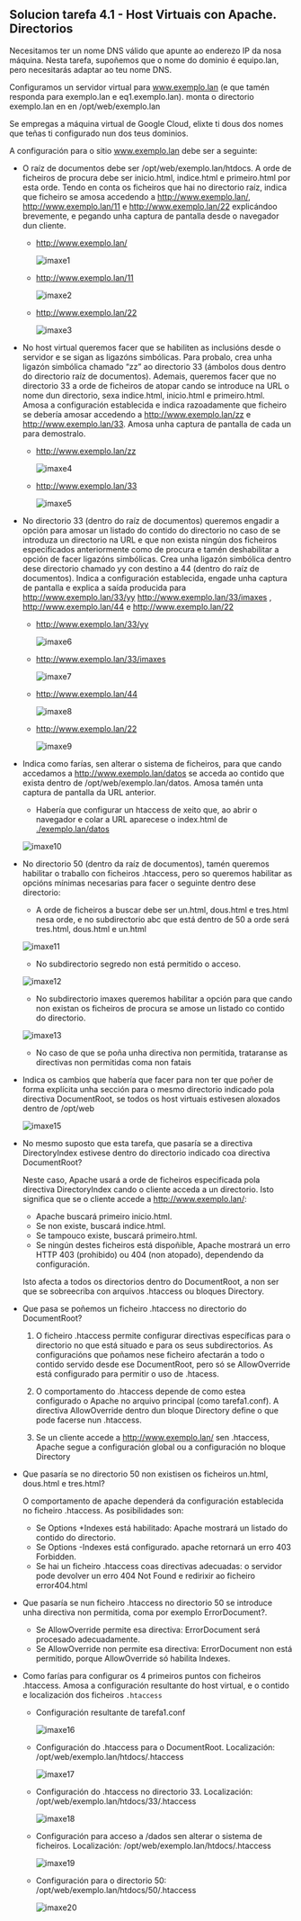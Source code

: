 ## Solucion tarefa 4.1 - Host Virtuais con Apache. Directorios

Necesitamos ter un nome DNS válido que apunte ao enderezo IP da nosa máquina.  Nesta tarefa, supoñemos que o nome do dominio é equipo.lan, pero necesitarás adaptar ao teu nome DNS.

Configuramos un servidor virtual para www.exemplo.lan (e que tamén responda para exemplo.lan e eq1.exemplo.lan). monta o directorio exemplo.lan en  en /opt/web/exemplo.lan

Se empregas a máquina virtual de Google Cloud, elixte ti dous dos nomes que teñas ti configurado nun dos teus dominios.

A configuración para o sitio www.exemplo.lan debe ser a seguinte:

- O raíz de documentos debe ser /opt/web/exemplo.lan/htdocs. A orde de ficheiros de procura debe ser inicio.html, indice.html e primeiro.html por esta orde. Tendo en conta os ficheiros que hai no directorio raíz, indica que ficheiro se amosa accedendo a http://www.exemplo.lan/, http://www.exemplo.lan/11 e http://www.exemplo.lan/22 explicándoo brevemente, e pegando unha captura de pantalla desde o navegador dun cliente.

    - http://www.exemplo.lan/

        ![imaxe1](imaxes_solucion/solapt1.1.png)

    - http://www.exemplo.lan/11

        ![imaxe2](imaxes_solucion/solapt1.2.png)

    - http://www.exemplo.lan/22

        ![imaxe3](imaxes_solucion/solapt1.3.png)

- No host virtual queremos facer que se habiliten as inclusións desde o servidor e se sigan as ligazóns simbólicas. Para probalo, crea unha ligazón simbólica chamado “zz” ao directorio 33 (ámbolos dous dentro do directorio raíz de documentos). Ademais, queremos facer que no directorio 33 a orde de ficheiros de atopar cando se introduce na URL o nome dun directorio, sexa indice.html, inicio.html e primeiro.html. Amosa a configuración establecida e indica razoadamente que ficheiro se debería amosar accedendo a http://www.exemplo.lan/zz e http://www.exemplo.lan/33. Amosa unha captura de pantalla de cada un para demostralo.

    - http://www.exemplo.lan/zz

        ![imaxe4](imaxes_solucion/solapt2.1.png)

    - http://www.exemplo.lan/33

        ![imaxe5](imaxes_solucion/solapt2.2.png)

- No directorio 33 (dentro do raíz de documentos) queremos engadir a opción para amosar un listado do contido do directorio no caso de se introduza un directorio na URL e que non exista ningún dos ficheiros especificados anteriormente como de procura e tamén deshabilitar a opción de facer ligazóns simbólicas. Crea unha ligazón simbólica dentro dese directorio chamado yy con destino a 44 (dentro do raíz de documentos). Indica a configuración establecida, engade unha captura de pantalla e explica a saída producida para http://www.exemplo.lan/33/yy http://www.exemplo.lan/33/imaxes , http://www.exemplo.lan/44 e http://www.exemplo.lan/22

    - http://www.exemplo.lan/33/yy

        ![imaxe6](imaxes_solucion/solapt3.1.png)

    - http://www.exemplo.lan/33/imaxes

        ![imaxe7](imaxes_solucion/solapt3.2.png)

    - http://www.exemplo.lan/44

        ![imaxe8](imaxes_solucion/solapt3.3.png)

    - http://www.exemplo.lan/22

        ![imaxe9](imaxes_solucion/solapt3.4.png)

- Indica como farías, sen alterar o sistema de ficheiros, para que cando accedamos a http://www.exemplo.lan/datos se acceda ao contido que exista dentro de /opt/web/exemplo.lan/datos. Amosa tamén unta captura de pantalla da URL anterior.

    - Habería que configurar un htaccess de xeito que, ao abrir o navegador e colar a URL aparecese o index.html de [./exemplo.lan/datos](exemplo.lan/datos/inicio.html)

    ![imaxe10](imaxes_solucion/solapt4.1.png)

- No directorio 50 (dentro da raíz de documentos), tamén queremos habilitar o traballo con ficheiros .htaccess, pero so queremos habilitar as opcións mínimas necesarias para facer o seguinte dentro dese directorio:

    - A orde de ficheiros a buscar debe ser un.html, dous.html e tres.html nesa orde, e no subdirectorio abc que está dentro de 50 a orde será tres.html, dous.html e un.html

    ![imaxe11](imaxes_solucion/solapt5.1.png)

    - No subdirectorio segredo non está permitido o acceso.

    ![imaxe12](imaxes_solucion/solapt5.2.png)

    - No subdirectorio imaxes queremos habilitar a opción para que cando non existan os ficheiros de procura se amose un listado co contido do directorio.

    ![imaxe13](imaxes_solucion/solapt5.3.png)

    - No caso de que se poña unha directiva non permitida, trataranse as directivas non permitidas coma non fatais

- Indica os cambios que habería que facer para non ter que poñer de forma explícita unha sección <Directory> para o mesmo directorio indicado pola directiva DocumentRoot, se todos os host virtuais estivesen aloxados dentro de /opt/web

    ![imaxe15](imaxes_solucion/solapt6.1.png)

- No mesmo suposto que esta tarefa, que pasaría se a directiva DirectoryIndex estivese dentro do directorio indicado coa directiva DocumentRoot?
    
    Neste caso, Apache usará a orde de ficheiros especificada pola directiva DirectoryIndex cando o cliente acceda a un directorio. Isto significa que se o cliente accede a http://www.exemplo.lan/:
    - Apache buscará primeiro inicio.html.
    - Se non existe, buscará indice.html.
    - Se tampouco existe, buscará primeiro.html.
    - Se ningún destes ficheiros está dispoñible, Apache mostrará un erro HTTP 403 (prohibido) ou 404 (non atopado), dependendo da configuración.
    
    Isto afecta a todos os directorios dentro do DocumentRoot, a non ser que se sobreecriba con arquivos .htaccess ou bloques Directory.

- Que pasa se poñemos un ficheiro .htaccess no directorio do DocumentRoot?

    1. O ficheiro .htaccess permite configurar directivas específicas para o directorio no que está situado e para os seus subdirectorios. As configuracións que poñamos nese ficheiro afectarán a todo o contido servido desde ese DocumentRoot, pero só se AllowOverride está configurado para permitir o uso de .htacess.

    2. O comportamento do .htaccess depende de como estea configurado o Apache no arquivo principal (como tarefa1.conf). A directiva AllowOverride dentro dun bloque Directory define o que pode facerse nun .htaccess.

    3. Se un cliente accede a http://www.exemplo.lan/ sen .htaccess, Apache segue a configuración global ou a configuración no bloque Directory

- Que pasaría se no directorio 50 non existisen os ficheiros un.html, dous.html e tres.html?

    O comportamento de apache dependerá da configuración establecida no ficheiro .htaccess. As posibilidades son:

    - Se Options +Indexes está habilitado: Apache mostrará un listado do contido do directorio.
    - Se Options -Indexes está configurado. apache retornará un erro 403 Forbidden.
    - Se hai un ficheiro .htaccess coas directivas adecuadas: o servidor pode devolver un erro 404 Not Found e redirixir ao ficheiro error404.html

- Que pasaría se nun ficheiro .htaccess no directorio 50 se introduce unha directiva non permitida, coma por exemplo ErrorDocument?.

    - Se AllowOverride permite esa directiva: ErrorDocument será procesado adecuadamente.
    - Se AllowOverride non permite esa directiva: ErrorDocument non está permitido, porque AllowOverride só habilita Indexes.

- Como farías para configurar os 4 primeiros puntos con ficheiros .htaccess. Amosa a configuración resultante do host virtual, e o contido e localización dos ficheiros `.htaccess`

    - Configuración resultante de tarefa1.conf

        ![imaxe16](imaxes_solucion/solapt7.1.png)

    - Configuración do .htaccess para o DocumentRoot. Localización: /opt/web/exemplo.lan/htdocs/.htaccess

        ![imaxe17](imaxes_solucion/solapt7.2.png)

    - Configuración do .htaccess no directorio 33. Localización: /opt/web/exemplo.lan/htdocs/33/.htaccess

        ![imaxe18](imaxes_solucion/solapt7.3.png)

    - Configuración para acceso a /dados sen alterar o sistema de ficheiros. Localización: /opt/web/exemplo.lan/htdocs/.htaccess

        ![imaxe19](imaxes_solucion/solapt7.4.png)

    - Configuración para o directorio 50: /opt/web/exemplo.lan/htdocs/50/.htaccess

        ![imaxe20](imaxes_solucion/solapt7.5.png)